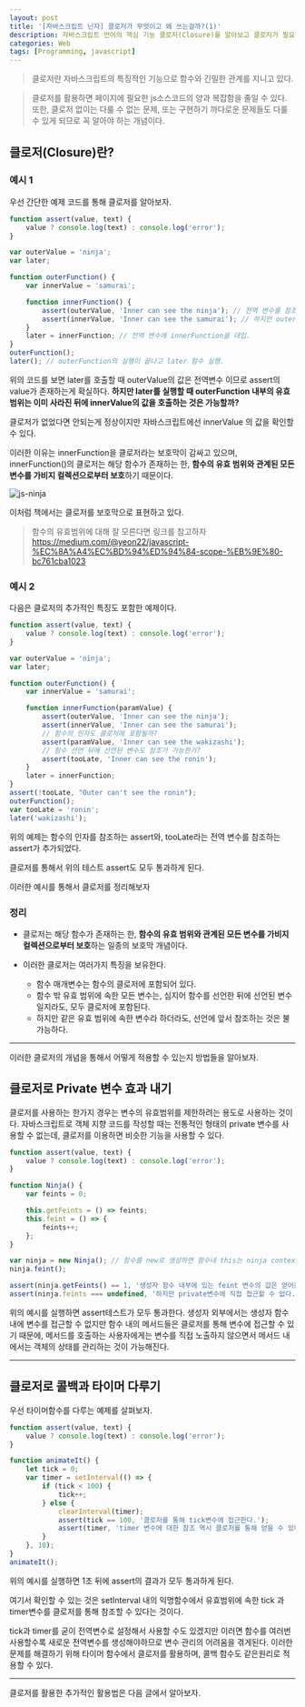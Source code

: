 ```yaml
---
layout: post
title: '[자바스크립트 닌자] 클로저가 무엇이고 왜 쓰는걸까?(1)'
description: 자바스크립트 언어의 핵심 기능 클로저(Closure)를 알아보고 클로저가 필요한 주요 기능에 대해 알아보자
categories: Web
tags: [Programming, javascript]
---
```


> 클로저란 자바스크립트의 특징적인 기능으로 함수와 긴밀한 관계를 지니고 있다.

> 클로저를 활용하면 페이지에 필요한 js소스코드의 양과 복잡함을 줄일 수 있다. 또한, 클로저 없이는 다룰 수 없는 문제, 또는 구현하기 까다로운 문제들도 다룰 수 있게 되므로 꼭 알아야 하는 개념이다.

## 클로저(Closure)란?

### 예시 1

우선 간단한 예제 코드를 통해 클로저를 알아보자.

```js
function assert(value, text) {
	value ? console.log(text) : console.log('error');
}

var outerValue = 'ninja';
var later;

function outerFunction() {
	var innerValue = 'samurai';

	function innerFunction() {
		assert(outerValue, 'Inner can see the ninja'); // 전역 변수를 참조하는건 당연히 가능하다.
		assert(innerValue, 'Inner can see the samurai'); // 하지만 outerFunction 함수가 끝나도 innerValue를 참조하는게 가능할까?
	}
	later = innerFunction; // 전역 변수에 innerFunction을 대입.
}
outerFunction();
later(); // outerFunction의 실행이 끝나고 later 함수 실행.
```

위의 코드를 보면 later를 호출할 때 outerValue의 값은 전역변수 이므로 assert의 value가 존재하는게 확실하다. **하지만 later를 실행할 때 outerFunction 내부의 유효범위는 이미 사라진 뒤에 innerValue의 값을 호출하는 것은 가능할까?**

클로저가 없었다면 안되는게 정상이지만 자바스크립트에선 innerValue 의 값을 확인할 수 있다.

이러한 이유는 innerFunction을 클로저라는 보호막이 감싸고 있으며, innerFunction()의 클로저는 해당 함수가 존재하는 한, **함수의 유효 범위와 관계된 모든 변수를 가비지 컬렉션으로부터 보호**하기 때문이다.

![js-ninja](/assets/images/posts/closure.jpg)

이처럼 책에서는 클로저를 보호막으로 표현하고 있다.

> 함수의 유효범위에 대해 잘 모른다면 링크를 참고하자 <https://medium.com/@yeon22/javascript-%EC%8A%A4%EC%BD%94%ED%94%84-scope-%EB%9E%80-bc761cba1023>

### 예시 2

다음은 클로저의 추가적인 특징도 포함한 예제이다.

```js
function assert(value, text) {
	value ? console.log(text) : console.log('error');
}

var outerValue = 'ninja';
var later;

function outerFunction() {
	var innerValue = 'samurai';

	function innerFunction(paramValue) {
		assert(outerValue, 'Inner can see the ninja');
		assert(innerValue, 'Inner can see the samurai');
		// 함수의 인자도 클로저에 포함될까?
		assert(paramValue, 'Inner can see the wakizashi');
		// 함수 선언 뒤에 선언된 변수도 참조가 가능한가?
		assert(tooLate, 'Inner can see the ronin');
	}
	later = innerFunction;
}
assert(!tooLate, "Outer can't see the ronin");
outerFunction();
var tooLate = 'ronin';
later('wakizashi');
```

위의 예제는 함수의 인자를 참조하는 assert와, tooLate라는 전역 변수를 참조하는 assert가 추가되었다.

클로저를 통해서 위의 테스트 assert도 모두 통과하게 된다.

이러한 예시를 통해서 클로저를 정리해보자

### 정리

-   클로저는 해당 함수가 존재하는 한, **함수의 유효 범위와 관계된 모든 변수를 가비지 컬렉션으로부터 보호**하는 일종의 보호막 개념이다.

-   이러한 클로저는 여러가지 특징을 보유한다.
    -   함수 매개변수는 함수의 클로저에 포함되어 있다.
    -   함수 밖 유효 범위에 속한 모든 변수는, 심지어 함수를 선언한 뒤에 선언된 변수일지라도, 모두 클로저에 포함된다.
    -   하지만 같은 유효 범위에 속한 변수라 하더라도, 선언에 앞서 참조하는 것은 불가능하다.

---

이러한 클로저의 개념을 통해서 어떻게 적용할 수 있는지 방법들을 알아보자.

## 클로저로 Private 변수 효과 내기

클로저를 사용하는 한가지 경우는 변수의 유효범위를 제한하려는 용도로 사용하는 것이다. 자바스크립트로 객체 지향 코드를 작성할 때는 전통적인 형태의 private 변수를 사용할 수 없는데, 클로저를 이용하면 비슷한 기능을 사용할 수 있다.

```js
function assert(value, text) {
	value ? console.log(text) : console.log('error');
}

function Ninja() {
	var feints = 0;

	this.getFeints = () => feints;
	this.feint = () => {
		feints++;
	};
}

var ninja = new Ninja(); // 함수를 new로 생성하면 함수내 this는 ninja context를 참조한다.
ninja.feint();

assert(ninja.getFeints() == 1, '생성자 함수 내부에 있는 feint 변수의 값은 얻어올 수 있다.');
assert(ninja.feints === undefined, '하지만 private변수에 직접 접근할 수 없다.');
```

위의 예시를 실행하면 assert테스트가 모두 통과한다. 생성자 외부에서는 생성자 함수 내에 변수를 접근할 수 없지만 함수 내의 메서드들은 클로저를 통해 변수에 접근할 수 있기 때문에, 메서드를 호출하는 사용자에게는 변수를 직접 노출하지 않으면서 메서드 내에서는 객체의 상태를 관리하는 것이 가능해진다.

---

## 클로저로 콜백과 타이머 다루기

우선 타이머함수를 다루는 예제를 살펴보자.

```js
function assert(value, text) {
	value ? console.log(text) : console.log('error');
}

function animateIt() {
	let tick = 0;
	var timer = setInterval(() => {
		if (tick < 100) {
			tick++;
		} else {
			clearInterval(timer);
			assert(tick == 100, '클로저를 통해 tick변수에 접근한다.');
			assert(timer, 'timer 변수에 대한 참조 역시 클로저를 통해 얻을 수 있다.');
		}
	}, 10);
}
animateIt();
```

위의 예시를 실행하면 1초 뒤에 assert의 결과가 모두 통과하게 된다.

여기서 확인할 수 있는 것은 setInterval 내의 익명함수에서 유효범위에 속한 tick 과 timer변수를 클로저를 통해 참조할 수 있다는 것이다.

tick과 timer를 굳이 전역변수로 설정해서 사용할 수도 있겠지만 이러면 함수를 여러번 사용할수록 새로운 전역변수를 생성해야하므로 변수 관리의 어려움을 겪게된다. 이러한 문제를 해결하기 위해 타이머 함수에서 클로저를 활용하며, 콜백 함수도 같은원리로 적용할 수 있다.

---

클로저를 활용한 추가적인 활용법은 다음 글에서 알아보자.
